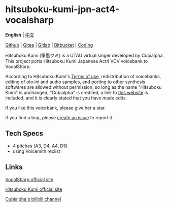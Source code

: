 # hitsuboku-kumi-jpn-act4-vocalsharp
**English** | [中文](README_zh.md)

[Github](https://github.com/oxygen-dioxide/hitsuboku-kumi-jpn-act4-vocalsharp) | 
[Gitee](https://gitee.com/oxygendioxide/hitsuboku-kumi-jpn-act4-vocalsharp) | 
[Gitlab](https://gitlab.com/oxygen-dioxide/hitsuboku-kumi-jpn-act4-vocalsharp) | 
[Bitbucket](https://bitbucket.org/oxygendioxide/hitsuboku-kumi-jpn-act4-vocalsharp) |
[Coding](https://oxygen-dioxide.coding.net/public/1/hitsuboku-kumi-jpn-act4-vocalsharp/git/files)

Hitsuboku Kumi (筆墨クミ) is a UTAU virtual singer developed by Cubialpha. This project ports Hitsuboku Kumi Japanese Act4 VCV voicebank to VocalSharp.

According to Hitsuboku Kumi's [Terms of use](https://cubialpha.wixsite.com/koomstar/character), redistribution of voicebanks, editing of oto.ini and audio samples, and porting to other synthesis softwares are allowed without permission, so long as the name "Hitsuboku Kumi" is unchanged, "Cubialpha" is credited, a link to [this website](https://cubialpha.wixsite.com/koomstar) is included, and it is clearly stated that you have made edits.

If you like this voicebank, please give her a star.

If you find a bug, please [create an issue](https://github.com/oxygen-dioxide/hitsuboku-kumi-jpn-act4-vocalsharp/issues/new) to report it.

## Tech Specs
- 4 pitches (A3, D4, A4, D5)
- using Voicemith reclist

## Links
[VocalSharp official site](http://vocalsharp.com/)

[Hitsuboku Kumi official site](https://cubialpha.wixsite.com/koomstar)

[Cubialpha's bilibili channel](https://space.bilibili.com/522152972)
